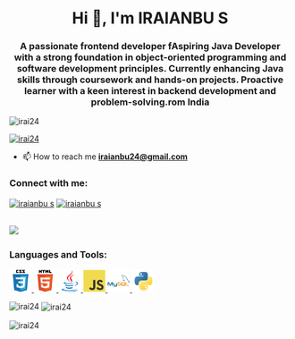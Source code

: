 <h1 align="center">Hi 👋, I'm IRAIANBU S</h1>
<h3 align="center">A passionate frontend developer fAspiring Java Developer with a strong foundation in object-oriented programming and software development principles. Currently enhancing Java skills through coursework and hands-on projects. Proactive learner with a keen interest in backend development and problem-solving.rom India</h3>

<p align="left"> <img src="https://komarev.com/ghpvc/?username=irai24&label=Profile%20views&color=0e75b6&style=flat" alt="irai24" /> </p>

<p align="left"> <a href="https://github.com/ryo-ma/github-profile-trophy"><img src="https://github-profile-trophy.vercel.app/?username=irai24" alt="irai24" /></a> </p>

- 📫 How to reach me **iraianbu24@gmail.com**

<h3 align="left">Connect with me:</h3>
<p align="left">
<a href="https://linkedin.com/in/iraianbu s" target="blank"><img align="center" src="https://raw.githubusercontent.com/rahuldkjain/github-profile-readme-generator/master/src/images/icons/Social/linked-in-alt.svg" alt="iraianbu s" height="30" width="40" /></a>
<a href="https://www.leetcode.com/iraianbu s" target="blank"><img align="center" src="https://raw.githubusercontent.com/rahuldkjain/github-profile-readme-generator/master/src/images/icons/Social/leet-code.svg" alt="iraianbu s" height="30" width="40" /></a>
</p>

<!--
<img src="https://assets.leetcode.com/static_assets/marketing/2024-50.gif" width="40px"></img>-->

<br>
<a href="https://leetcode.com/u/iraianbu24/">
    <img src="https://leetcard.jacoblin.cool/tnlogesh?=dark&font=Goldman&ext=activityy"></img>
<a>

<!------------------------------------------>

<h3 align="left">Languages and Tools:</h3>
<p align="left"> <a href="https://www.w3schools.com/css/" target="_blank" rel="noreferrer"> <img src="https://raw.githubusercontent.com/devicons/devicon/master/icons/css3/css3-original-wordmark.svg" alt="css3" width="40" height="40"/> </a> <a href="https://www.w3.org/html/" target="_blank" rel="noreferrer"> <img src="https://raw.githubusercontent.com/devicons/devicon/master/icons/html5/html5-original-wordmark.svg" alt="html5" width="40" height="40"/> </a> <a href="https://www.java.com" target="_blank" rel="noreferrer"> <img src="https://raw.githubusercontent.com/devicons/devicon/master/icons/java/java-original.svg" alt="java" width="40" height="40"/> </a> <a href="https://developer.mozilla.org/en-US/docs/Web/JavaScript" target="_blank" rel="noreferrer"> <img src="https://raw.githubusercontent.com/devicons/devicon/master/icons/javascript/javascript-original.svg" alt="javascript" width="40" height="40"/> </a> <a href="https://www.mysql.com/" target="_blank" rel="noreferrer"> <img src="https://raw.githubusercontent.com/devicons/devicon/master/icons/mysql/mysql-original-wordmark.svg" alt="mysql" width="40" height="40"/> </a> <a href="https://www.python.org" target="_blank" rel="noreferrer"> <img src="https://raw.githubusercontent.com/devicons/devicon/master/icons/python/python-original.svg" alt="python" width="40" height="40"/> </a> </p>

<p><img align="left" src="https://github-readme-stats.vercel.app/api/top-langs?username=irai24&show_icons=true&locale=en&layout=compact" alt="irai24" /></p>

<p>&nbsp;<img align="center" src="https://github-readme-stats.vercel.app/api?username=irai24&show_icons=true&locale=en" alt="irai24" /></p>

<p><img align="center" src="https://github-readme-streak-stats.herokuapp.com/?user=irai24&" alt="irai24" /></p>

